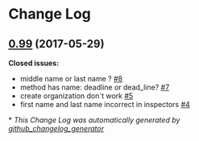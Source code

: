 # Change Log

## [0.99](https://github.com/IgorPolyakov/TheHoneydew/tree/0.99) (2017-05-29)
**Closed issues:**

- middle name or last name ? [\#8](https://github.com/IgorPolyakov/TheHoneydew/issues/8)
- method has name: deadline or dead\_line? [\#7](https://github.com/IgorPolyakov/TheHoneydew/issues/7)
- create organization don`t work [\#5](https://github.com/IgorPolyakov/TheHoneydew/issues/5)
- first name and last name incorrect in inspectors [\#4](https://github.com/IgorPolyakov/TheHoneydew/issues/4)



\* *This Change Log was automatically generated by [github_changelog_generator](https://github.com/skywinder/Github-Changelog-Generator)*